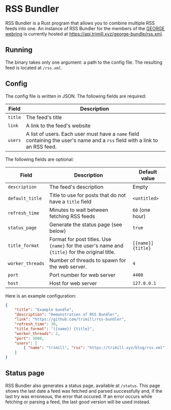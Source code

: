 # RSS Bundler

RSS Bundler is a Rust program that allows you to combine multiple RSS feeds into one. An instance of RSS Bundler for the members of the [GEORGE webring](https://george.gh0.pw/) is currently hosted at https://api.trimill.xyz/george-bundle/rss.xml.

## Running

The binary takes only one argument: a path to the config file. The resulting feed is located at `/rss.xml`.

## Config

The config file is written in JSON. The following fields are required:

| Field   | Description                                                                                                                  |
|---------|------------------------------------------------------------------------------------------------------------------------------|
| `title` | The feed's title                                                                                                             |
| `link`  | A link to the feed's website                                                                                                 |
| `users` | A list of users. Each user must have a `name` field containing the user's name and a `rss` field with a link to an RSS feed. |

The following fields are optional:

| Field            | Description                                                                                    | Default value      |
|------------------|------------------------------------------------------------------------------------------------|--------------------|
| `description`    | The feed's description                                                                         | Empty              |
| `default_title`  | Title to use for posts that do not have a `title` field                                        | `<untitled>`       |
| `refresh_time`   | Minutes to wait between fetching RSS feeds                                                     | `60` (one hour)    |
| `status_page`    | Generate the status page (see below)                                                           | `true`             |
| `title_format`   | Format for post titles. Use `{name}` for the user's name and `{title}` for the original title. | `[{name}] {title}` |
| `worker_threads` | Number of threads to spawn for the web server.                                                 | `4`                |
| `port`           | Port number for web server                                                                     | `4400`             |
| `host`           | Host for web server                                                                            | `127.0.0.1`        |

Here is an example configuration:

```json
{
    "title": "Example bundle",
    "description": "Demonstration of RSS Bundler",
    "link": "https://github.com/trimill/rss-bundler",
    "refresh_time": 30,
    "title_format": "({name}) {title}",
    "worker_threads": 2,
    "port": 5000,
    "users": [
        { "name": "trimill", "rss": "https://trimill.xyz/blog/rss.xml" }
    ]
}
```

## Status page

RSS Bundler also generates a status page, available at `/status`. This page shows the last date a feed was fetched and parsed successfully and, if the last try was erroneous, the error that occured. If an error occurs while fetching or parsing a feed, the last good version will be used instead.
